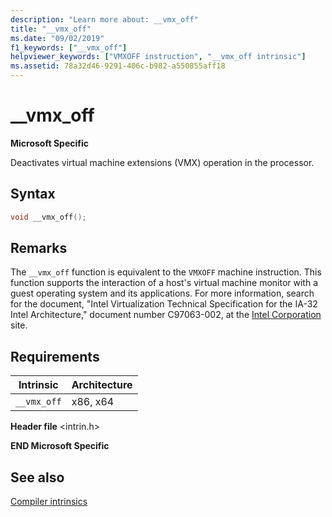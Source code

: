 ```yaml
---
description: "Learn more about: __vmx_off"
title: "__vmx_off"
ms.date: "09/02/2019"
f1_keywords: ["__vmx_off"]
helpviewer_keywords: ["VMXOFF instruction", "__vmx_off intrinsic"]
ms.assetid: 78a32d46-9291-406c-b982-a550855aff18
---
```

# __vmx_off

**Microsoft Specific**

Deactivates virtual machine extensions (VMX) operation in the processor.

## Syntax

```C
void __vmx_off();
```

## Remarks

The `__vmx_off` function is equivalent to the `VMXOFF` machine instruction. This function supports the interaction of a host's virtual machine monitor with a guest operating system and its applications. For more information, search for the document, "Intel Virtualization Technical Specification for the IA-32 Intel Architecture," document number C97063-002, at the [Intel Corporation](https://software.intel.com/articles/intel-sdm) site.

## Requirements

|Intrinsic|Architecture|
|---------------|------------------|
|`__vmx_off`|x86, x64|

**Header file** \<intrin.h>

**END Microsoft Specific**

## See also

[Compiler intrinsics](../intrinsics/compiler-intrinsics.md)
